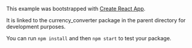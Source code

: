 This example was bootstrapped with [Create React App](https://github.com/facebook/create-react-app).

It is linked to the currency_converter package in the parent directory for development purposes.

You can run `npm install` and then `npm start` to test your package.
